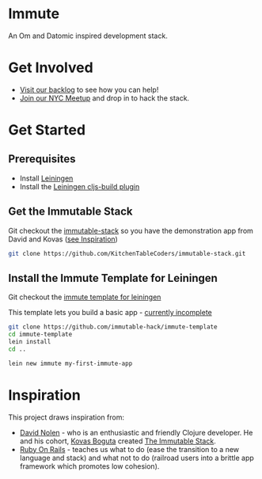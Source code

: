 # Immute

An Om and Datomic inspired development stack.

# Get Involved
* [Visit our backlog](https://www.pivotaltracker.com/n/projects/1074796) to see how you can help!
* [Join our NYC Meetup](http://www.meetup.com/The-New-York-Immutable-Hack/) and drop in to hack the stack.

# Get Started

## Prerequisites

* Install [Leiningen](http://leiningen.org/#install)
* Install the [Leiningen cljs-build plugin](https://github.com/emezeske/lein-cljsbuild#installation)

## Get the Immutable Stack

Git checkout the [immutable-stack](https://github.com/KitchenTableCoders/immutable-stack.git) so you have the demonstration app from David and Kovas ([see Inspiration](#Inspiration))

```bash
git clone https://github.com/KitchenTableCoders/immutable-stack.git
```

## Install the Immute Template for Leiningen

Git checkout the [immute template for leiningen](https://github.com/immutable-hack/immute-template)

This template lets you build a basic app - [currently incomplete](https://www.pivotaltracker.com/story/show/72307658)

```bash
git clone https://github.com/immutable-hack/immute-template
cd immute-template
lein install
cd ..

lein new immute my-first-immute-app
```

# Inspiration

This project draws inspiration from:

* [David Nolen](https://github.com/swannodette) - who is an enthusiastic and friendly Clojure developer. 
He and his cohort, [Kovas Boguta](https://github.com/kovasb) created [The Immutable Stack](http://kitchentablecoders.com/class/2014/04/12/the-immutable-stack/).
* [Ruby On Rails](http://rubyonrails.org/) - teaches us what to do (ease the transition to a new language and stack) and what not to do (railroad users into a brittle app framework which promotes low cohesion). 
